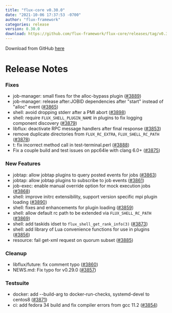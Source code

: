 ```yaml
---
title: "flux-core v0.30.0"
date: "2021-10-06 17:37:53 -0700"
author: "flux-framework"
categories: release
version: 0.30.0
download: https://github.com/flux-framework/flux-core/releases/tag/v0.30.0
---
```


Download from GitHub [here](https://github.com/flux-framework/flux-core/releases/tag/v0.30.0)

# Release Notes

### Fixes

 * job-manager: small fixes for the alloc-bypass plugin ([#3889](https://github.com/flux-framework/flux-core/issues/3889))
 * job-manager: release after:JOBID dependencies after "start" instead of
   "alloc" event ([#3865](https://github.com/flux-framework/flux-core/issues/3865))
 * shell: avoid dropping stderr after a PMI abort ([#3898](https://github.com/flux-framework/flux-core/issues/3898))
 * shell: require `FLUX_SHELL_PLUGIN_NAME` in plugins to fix logging component
   discovery ([#3879](https://github.com/flux-framework/flux-core/issues/3879))
 * libflux: deactivate RPC message handlers after final response ([#3853](https://github.com/flux-framework/flux-core/issues/3853))
 * remove duplicate directories from `FLUX_RC_EXTRA`, `FLUX_SHELL_RC_PATH`
   ([#3878](https://github.com/flux-framework/flux-core/issues/3878))
 * t: fix incorrect method call in test-terminal.perl ([#3888](https://github.com/flux-framework/flux-core/issues/3888))
 * Fix a couple build and test issues on ppc64le with clang 6.0+ ([#3875](https://github.com/flux-framework/flux-core/issues/3875))

### New Features

 * jobtap: allow jobtap plugins to query posted events for jobs ([#3863](https://github.com/flux-framework/flux-core/issues/3863))
 * jobtap: allow jobtap plugins to subscribe to job events ([#3861](https://github.com/flux-framework/flux-core/issues/3861))
 * job-exec: enable manual override option for mock execution jobs ([#3868](https://github.com/flux-framework/flux-core/issues/3868))
 * shell: improve initrc extensibility, support version specific mpi plugin
   loading ([#3890](https://github.com/flux-framework/flux-core/issues/3890))
 * shell: fixes and enhancements for plugin loading ([#3859](https://github.com/flux-framework/flux-core/issues/3859))
 * shell: allow default rc path to be extended via `FLUX_SHELL_RC_PATH` ([#3869](https://github.com/flux-framework/flux-core/issues/3869))
 * shell: add taskids idset to `flux_shell_get_rank_info(3)` ([#3873](https://github.com/flux-framework/flux-core/issues/3873))
 * shell: add library of Lua convenience functions for use in plugins ([#3856](https://github.com/flux-framework/flux-core/issues/3856))
 * resource: fail get-xml request on quorum subset ([#3885](https://github.com/flux-framework/flux-core/issues/3885))

### Cleanup

 * libflux/future: fix comment typo ([#3860](https://github.com/flux-framework/flux-core/issues/3860))
 * NEWS.md: Fix typo for v0.29.0 ([#3857](https://github.com/flux-framework/flux-core/issues/3857))

### Testsuite

 * docker: add --build-arg to docker-run-checks, systemd-devel to centos8
   ([#3871](https://github.com/flux-framework/flux-core/issues/3871))
 * ci: add fedora 34 build and fix compiler errors from gcc 11.2 ([#3854](https://github.com/flux-framework/flux-core/issues/3854))


